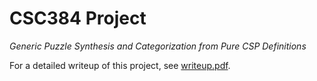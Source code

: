 # CSC384 Project
_Generic Puzzle Synthesis and Categorization from Pure CSP Definitions_

For a detailed writeup of this project, see [writeup.pdf](writeup.pdf).
